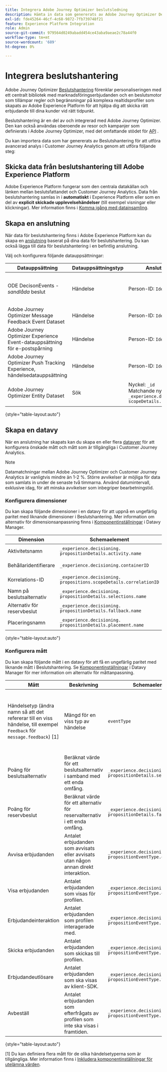 ```yaml
---
title: Integrera Adobe Journey Optimizer beslutsledning
description: Hämta in data som genererats av Adobe Journey Optimizer Decision Management och analysera dem med Analysis Workspace i Customer Journey Analytics.
exl-id: fde45264-46cf-4c68-9872-7fb739748f21
feature: Experience Platform Integration
role: Admin
source-git-commit: 979564d0249abadd454ce43aba9aeae2c78a44f0
workflow-type: tm+mt
source-wordcount: '689'
ht-degree: 0%

---
```


# Integrera beslutshantering


Adobe Journey Optimizer [Beslutshantering](https://experienceleague.adobe.com/docs/journey-optimizer/using/offer-decisioning/get-started-decision/starting-offer-decisioning.html) förenklar personaliseringen med ett centralt bibliotek med marknadsföringserbjudanden och en beslutsmotor som tillämpar regler och begränsningar på komplexa realtidsprofiler som skapats av Adobe Experience Platform för att hjälpa dig att skicka rätt erbjudande till dina kunder vid rätt tidpunkt.

Beslutshantering är en del av och integrerad med Adobe Journey Optimizer. Den kan också användas oberoende av resor och kampanjer som definierats i Adobe Journey Optimizer, med det omfattande stödet för [API](https://experienceleague.adobe.com/docs/journey-optimizer/using/offer-decisioning/api-reference/getting-started.html) .

Du kan importera data som har genererats av Beslutshantering för att utföra avancerad analys i Customer Journey Analytics genom att utföra följande steg:

## Skicka data från beslutshantering till Adobe Experience Platform

Adobe Experience Platform fungerar som den centrala datakällan och länken mellan beslutsfattandet och Customer Journey Analytics. Data från beslutshantering samlas in i **automatiskt** i Experience Platform eller som en del av **explicit skickade upplevelsehändelser** (till exempel visningar eller klickningar). Mer information finns i [Komma igång med datainsamling](https://experienceleague.adobe.com/docs/journey-optimizer/using/offer-decisioning/collect-event-data/data-collection.html).

## Skapa en anslutning

När data för beslutshantering finns i Adobe Experience Platform kan du skapa en [anslutning](https://experienceleague.adobe.com/docs/analytics-platform/using/cja-connections/create-connection.html) baserat på dina data för beslutshantering. Du kan också lägga till data för beslutshantering i en befintlig anslutning.

Välj och konfigurera följande datauppsättningar:

| Datauppsättning | Datauppsättningstyp | Anslutningsinställningar | Beskrivning |
| --- | --- | --- | --- |
| ODE DecisonEvents - _sandlåda_ beslut | Händelse | Person-ID: `IdentityMap` | Innehåller automatiskt genererade data för beslutshändelsehantering. _Sandbox_ refererar till det specifika sandlådans namn. |
| Adobe Journey Optimizer Message Feedback Event Dataset | Händelse | Person-ID: `IdentityMap` | Innehåller meddelandeleveranshändelser. |
| Adobe Journey Optimizer Experience Event-datauppsättning för e-postspårning | Händelse | Person-ID: `IdentityMap` | Innehåller e-postspårningshändelser. |
| Adobe Journey Optimizer Push Tracking Experience, händelsedatauppsättning | Händelse | Person-ID: `IdentityMap` | Innehåller push-spårningshändelser. |
| Adobe Journey Optimizer Entity Dataset | Sök | Nyckel: `_id`<br>Matchande nyckel: `_experience.decisioning.propositions.`<br>`scopeDetails.correlationID` | Innehåller klassificeringar som kopplar metadata för resa och kampanj till alla händelsedata för Adobe Journey Optimizer. |

{style="table-layout:auto"}

## Skapa en datavy

När en anslutning har skapats kan du skapa en eller flera [datavyer](https://experienceleague.adobe.com/docs/analytics-platform/using/cja-dataviews/create-dataview.html) för att konfigurera önskade mått och mått som är tillgängliga i Customer Journey Analytics.

>[!NOTE]
>
>Datamatchningar mellan Adobe Journey Optimizer och Customer Journey Analytics är vanligtvis mindre än 1-2 %. Större avvikelser är möjliga för data som samlats in under de senaste två timmarna. Använd datumintervall, exklusive idag, för att minska avvikelser som inbegriper bearbetningstid.

### Konfigurera dimensioner

Du kan skapa följande dimensioner i en datavy för att uppnå en ungefärlig paritet med liknande dimensioner i Beslutshantering. Mer information om alternativ för dimensionsanpassning finns i [Komponentinställningar](/help/data-views/component-settings/overview.md) i Datavy Manager.

| Dimension | Schemaelement | Komponentinställningar |
| --- | --- | --- |
| Aktivitetsnamn | `_experience.decisioning.`<br/>`propositionDetails.activity.name` | Komponenttyp: Dimension |
| Behållaridentifierare | `_experience.decisioning.containerID` | Komponenttyp: Dimension |
| Korrelations-ID | `_experience.decisioning.`<br/>`propositions.scopeDetails.correlationID` | Komponenttyp: Dimension |
| Namn på beslutsalternativ | `_experience.decisioning.`<br/>`propositionDetails.selections.name` | Komponenttyp: Dimension |
| Alternativ för reservbeslut | `_experience.decisioning.`<br/>`propositionDetails.fallback.name` | Komponenttyp: Dimension |
| Placeringsnamn | `_experience.decisioning.`<br/>`propositionDetails.placement.name` | Komponenttyp: Dimension |

{style="table-layout:auto"}


### Konfigurera mått

Du kan skapa följande mått i en datavy för att få en ungefärlig paritet med liknande mått i Beslutshantering. Se [Komponentinställningar](/help/data-views/component-settings/overview.md) i Datavy Manager för mer information om alternativ för måttanpassning.

| Mått | Beskrivning | Schemaelement | Komponentinställningar |
| --- | --- | --- | --- |
| Händelsetyp (ändra namn så att det refererar till en viss händelse, till exempel `Feedback` för `message.feedback`) [1] | Mängd för en viss typ av händelse | `eventType` | Komponenttyp: Mått <br/>**[!UICONTROL Set Include Exclude Values]**: På<br/>**[!UICONTROL Match]**: [!UICONTROL If all criteria are met]<br/>**[!UICONTROL Criteria]**:**[!UICONTROL Equals]**`message.feedback` |
| Poäng för beslutsalternativ | Beräknat värde för ett beslutsalternativ i samband med ett enda omfång. | `_experience.decisioning.`<br/>`propositionDetails.selections.score` | Komponenttyp: Mått |
| Poäng för reservbeslut | Beräknat värde för ett alternativ för reservalternativ i ett enda omfång. | `_experience.decisioning.`<br/>`propositionDetails.fallback.score` | Komponenttyp: Mått |
| Avvisa erbjudanden | Antalet erbjudanden som avvisats eller avvisats utan någon annan direkt interaktion. | `_experience.decisioning.`<br/>`propositionEventType.dismiss` | Komponenttyp: Mått |
| Visa erbjudanden | Antalet erbjudanden som visas för profilen. | `_experience.decisioning.`<br/>`propositionEventType.display` | Komponenttyp: Mått |
| Erbjudandeinteraktion | Antalet erbjudanden som profilen interagerade med. | `_experience.decisioning.`<br/>`propositionEventType.interact` | Komponenttyp: Mått |
| Skicka erbjudanden | Antalet erbjudanden som skickas till profilen. | `_experience.decisioning.`<br/>`propositionEventType.send` | Komponenttyp: Mått |
| Erbjudandeutlösare | Antalet erbjudanden som ska visas av klient-SDK. | `_experience.decisioning.`<br/>`propositionEventType.trigger` | Komponenttyp: Mått |
| Avbeställ | Antalet erbjudanden som efterfrågats av profilen som inte ska visas i framtiden. | `_experience.decisioning.`<br/>`propositionEventType.unsubscribe` | Komponenttyp: Mått |

{style="table-layout:auto"}

[1] Du kan definiera flera mått för de olika händelsetyperna som är tillgängliga. Mer information finns i [Inkludera komponentinställningar för utelämna värden](/help/data-views/component-settings/include-exclude-values.md).
